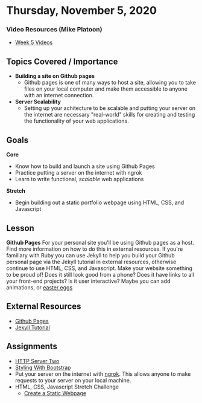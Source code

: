 # Thursday, November 5, 2020

### Video Resources (Mike Platoon)
- [Week 5 Videos](https://www.youtube.com/watch?v=V2nozKafd5w&list=PLu0CiQ7bzwERdY3DZWm2QK2dodaqV6bvG)

## Topics Covered / Importance
- **Building a site on Github pages**
  - Github pages is one of many ways to host a site, allowing you to take files on your local computer and make them accessible to anyone with an internet connection.
- **Server Scalability**
  - Setting up your achitecture to be scalable and putting your server on the internet are necessary "real-world" skills for creating and testing the functionality of your web applications.

## Goals
**Core**
* Know how to build and launch a site using Github Pages
* Practice putting a server on the internet with ngrok
* Learn to write functional, *scalable* web applications

**Stretch**
* Begin building out a static portfolio webpage using HTML, CSS, and Javascript

## Lesson
**Github Pages**
For your personal site you'll be using Github pages as a host. Find more information on how to do this in external resources. If you're familiary with Ruby you can use Jekyll to help you build your Github personal page via the Jekyll tutorial in external resources, otherwise continue to use HTML, CSS, and Javascript. Make your website something to be proud of! Does it still look good from a phone? Does it have links to all your front-end projects? Is it user interactive? Maybe you can add animations, or [easter eggs](https://www.webopedia.com/TERM/E/easter_egg.html)

## External Resources
* [Github Pages](https://pages.github.com/)
* [Jekyll Tutorial](https://garycoffey.github.io/posts/blogs/building-portfolio)

## Assignments
* [HTTP Server Two](https://github.com/mikeplatoon/http-server-two)
* [Styling With Bootstrap](https://github.com/mikeplatoon/bootstrap/blob/master/readme.md)
* Put your server on the internet with [ngrok](https://ngrok.com). This allows anyone to make requests to your server on your local machine.
* HTML, CSS, Javascript Stretch Challenge
  * [Create a Static Webpage](https://github.com/mikeplatoon/static-webpage)
